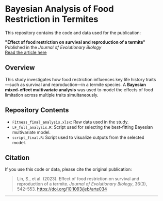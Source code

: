 # Bayesian Analysis of Food Restriction in Termites

This repository contains the code and data used for the publication:

**"Effect of food restriction on survival and reproduction of a termite"**  
Published in the *Journal of Evolutionary Biology*  
[Read the article here](https://academic.oup.com/jeb/article/36/3/542/7326094)

## Overview

This study investigates how food restriction influences key life history traits—such as survival and reproduction—in a termite species. A **Bayesian mixed-effect multivariate analysis** was used to model the effects of food limitation across multiple traits simultaneously.

## Repository Contents

- `Fitness_final_analysis.xlsx`: Raw data used in the study.
- `LF_full_analysis.R`: Script used for selecting the best-fitting Bayesian multivariate model.
- `script_final.R`: Script used to visualize outputs from the selected model.

## Citation

If you use this code or data, please cite the original publication:

> Lin, S., et al. (2023). Effect of food restriction on survival and reproduction of a termite. *Journal of Evolutionary Biology*, 36(3), 542–553. https://doi.org/10.1093/jeb/arte034

---
